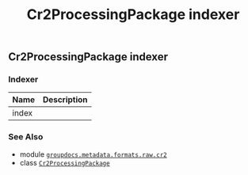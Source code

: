 ﻿---
title: Cr2ProcessingPackage indexer
second_title: GroupDocs.Metadata for Python via .NET API References
description: 
type: docs
url: /python-net/groupdocs.metadata.formats.raw.cr2/cr2processingpackage/__getitem__/
is_root: false
weight: 130
---

## Cr2ProcessingPackage indexer

### Indexer
| Name | Description |
| :- | :- |
| index |  |



### See Also
* module [`groupdocs.metadata.formats.raw.cr2`](../../)
* class [`Cr2ProcessingPackage`](/metadata/python-net/groupdocs.metadata.formats.raw.cr2/cr2processingpackage)
